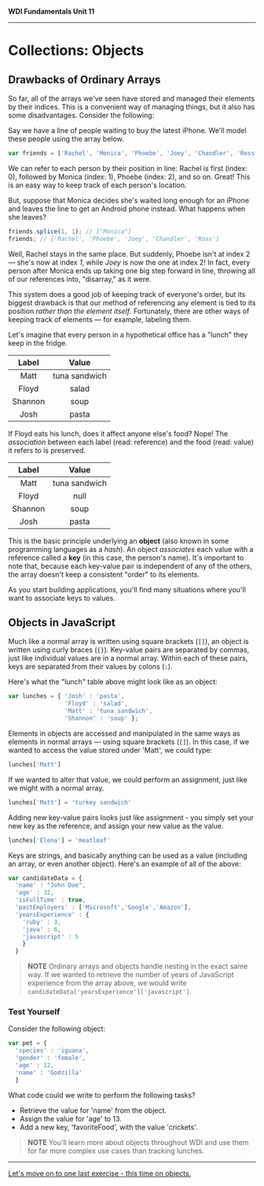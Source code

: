 **WDI Fundamentals Unit 11**

---

# Collections: Objects

## Drawbacks of Ordinary Arrays

So far, all of the arrays we've seen have stored and managed their elements by their indices. This is a convenient way of managing things, but it also has some disadvantages. Consider the following:

Say we have a line of people waiting to buy the latest iPhone. We'll model these people using the array below.

```javascript
var friends = ['Rachel', 'Monica', 'Phoebe', 'Joey', 'Chandler', 'Ross'];
```

We can refer to each person by their position in line: Rachel is first (index: 0), followed by Monica (index: 1), Phoebe (index: 2), and so on. Great! This is an easy way to keep track of each person's location.

But, suppose that Monica decides she's waited long enough for an iPhone and leaves the line to get an Android phone instead. What happens when she leaves?

```javascript
friends.splice(1, 1); // ["Monica"]
friends; // ['Rachel', 'Phoebe', 'Joey', 'Chandler', 'Ross']
```

Well, Rachel stays in the same place. But suddenly, Phoebe isn't at index 2 — she's now at index *1*, while *Joey* is now the one at index 2! In fact, every person after Monica ends up taking one big step forward in line, throwing all of our references into, "disarray," as it were.

This system does a good job of keeping track of everyone's order, but its biggest drawback is that our method of referencing any element is tied to its position *rather than the element itself*. Fortunately, there are other ways of keeping track of elements — for example, labeling them.

Let's imagine that every person in a hypothetical office has a "lunch" they keep in the fridge.

|  Label    |  Value          |
|:-------:  |:-------:        |
| Matt    | tuna sandwich |
| Floyd   | salad         |
| Shannon | soup          |
| Josh    | pasta         |

If Floyd eats his lunch, does it affect anyone else's food? Nope! The *association* between each label (read: reference) and the food (read: value) it refers to is preserved.

|  Label      |  Value  |
|:-------:    |:-------:|
| Matt      | tuna sandwich |
| Floyd     | null            |
| Shannon   | soup          |
| Josh      | pasta         |

This is the basic principle underlying an **object** (also known in some programming languages as a *hash*). An object *associates* each value with a reference called a **key** (in this case, the person's name). It's important to note that, because each key-value pair is independent of any of the others, the array doesn't keep a consistent "order" to its elements.

As you start building applications, you'll find many situations where you'll want to associate keys to values.

## Objects in JavaScript

Much like a normal array is written using square brackets (`[]`), an object is written using curly braces (`{}`). Key-value pairs are separated by commas, just like individual values are in a normal array. Within each of these pairs, keys are separated from their values by colons (`:`).

Here's what the "lunch" table above might look like as an object:

```javascript
var lunches = { 'Josh' : 'pasta',
                'Floyd' : 'salad',
                'Matt' : 'tuna sandwich',
                'Shannon' : 'soup' };
```

Elements in objects are accessed and manipulated in the same ways as elements in normal arrays — using square brackets (`[]`). In this case, if we wanted to access the value stored under 'Matt', we could type:

  ```js
  lunches['Matt']
  ```

If we wanted to alter that value, we could perform an assignment, just like we might with a normal array.

  ```js
  lunches['Matt'] = 'turkey sandwich'
  ```

Adding new key-value pairs looks just like assignment - you simply set your new key as the reference, and assign your new value as the value.

  ```js
  lunches['Elena'] = 'meatloaf'
  ```

Keys are strings, and basically anything can be used as a value (including an array, or even another object). Here's an example of all of the above:

```javascript
var candidateData = {
  'name' : "John Doe",
  'age' : 32,
  'isFullTime' : true,
  'pastEmployers' : ['Microsoft','Google','Amazon'],
  'yearsExperience' : {
    'ruby' : 3,
    'java' : 6,
    'javascript' : 5
    }
  }
```
>**NOTE** Ordinary arrays and objects handle nesting in the exact same way. If we wanted to retrieve the number of years of JavaScript experience from the array above, we would write <code>candidateData['yearsExperience']['javascript']</code>.

### Test Yourself
Consider the following object:

```javascript
var pet = {
  'species' : 'iguana',
  'gender' : 'female',
  'age' : 12,
  'name' : 'Godzilla'
  }
```
What code could we write to perform the following tasks?
* Retrieve the value for 'name' from the object.
* Assign the value for 'age' to 13.
* Add a new key, 'favoriteFood', with the value 'crickets'.

>**NOTE** You'll learn more about objects throughout WDI and use them for far more complex use cases than tracking lunches.

---

[Let's move on to one last exercise - this time on objects.](10_exercise.md)
